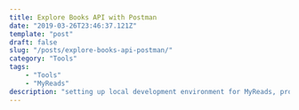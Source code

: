 ```yaml
---
title: Explore Books API with Postman
date: "2019-03-26T23:46:37.121Z"
template: "post"
draft: false
slug: "/posts/explore-books-api-postman/"
category: "Tools"
tags:
    - "Tools"
    - "MyReads"
description: "setting up local development environment for MyReads, project breakdown and git tips and etc."
---
```

